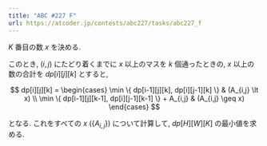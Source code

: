 ```yaml
---
title: "ABC #227 F"
url: https://atcoder.jp/contests/abc227/tasks/abc227_f
---
```

$K$ 番目の数 $x$ を決める.

このとき, $(i, j)$ にたどり着くまでに $x$ 以上のマスを $k$ 個通ったときの, $x$ 以上の数の合計を $dp[i][j][k]$ とすると,

$$
dp[i][j][k] =
\begin{cases}
\min \{ dp[i-1][j][k], dp[i][j-1][k] \} & (A_{i,j} \lt x) \\
\min \{ dp[i-1][j][k-1], dp[i][j-1][k-1] \} + A_{i,j} & (A_{i,j} \geq x)
\end{cases}
$$

となる. これをすべての $x$ $(\{ A_{i,j} \})$ について計算して, $dp[H][W][K]$ の最小値を求める.
